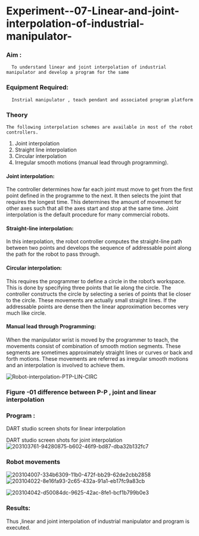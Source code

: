 # Experiment--07-Linear-and-joint-interpolation-of-industrial-manipulator-

### Aim :
      To understand linear and joint interpolation of industrial manipulator and develop a program for the same 
      
### Equipment Required: 
      Instrial manipulator , teach pendant and associated program platform 
      
### Theory 
    The following interpolation schemes are available in most of the robot controllers.
1. Joint interpolation
2. Straight line interpolation
3. Circular interpolation
4. Irregular smooth motions (manual lead through programming).
#### Joint interpolation: 
The controller determines how far each joint must move to get from the first point defined in the programme to the next. It then selects the joint that
requires the longest time. This determines the amount of movement for other axes such that all the axes start and stop at the same time. Joint interpolation is the default procedure for many commercial robots.

#### Straight-line interpolation: 
In this interpolation, the robot controller computes the straight-line path between two points and develops the sequence of addressable point along the path for the robot to pass through.

#### Circular interpolation: 
This requires the programmer to define a circle in the
robot’s workspace. This is done by specifying three points that lie along the circle. The controller constructs the circle by selecting a series of points that lie closer to the circle. These movements are actually small straight lines. If the addressable points are dense then the linear approximation becomes very much like circle.


#### Manual lead through Programming: 
When the manipulator wrist is moved by the programmer to teach, the movements consist of combination of smooth motion segments. These segments are sometimes approximately straight lines or curves or back and forth motions. These movements are referred as irregular smooth motions and an interpolation is involved to achieve them.




![Robot-interpolation-PTP-LIN-CIRC](https://user-images.githubusercontent.com/36288975/201615171-d0886aaa-8220-4b0c-8a1d-3d8a5c69c76a.png)

### Figure -01 difference between P-P , joint and linear interpolation 


### Program : 
DART studio screen shots for linear interpolation 



DART studio screen shots for joint interpolation 
![203103761-94280875-b602-46f9-bd87-dba32b132fc7](https://github.com/Nafeezkamal123/Experiment--07-Linear-and-joint-interpolation-of-industrial-manipulator-/assets/128898953/e49c63ee-ddc0-45fe-9a59-5b3258da9137)








### Robot movements 
![203104007-334b6309-11b0-472f-bb29-62de2cbb2858](https://github.com/Nafeezkamal123/Experiment--07-Linear-and-joint-interpolation-of-industrial-manipulator-/assets/128898953/98675818-b6de-4d6f-bdce-d313e383d26f)
![203104022-8e16fa93-2c65-432a-91a1-eb17fc9a83cb](https://github.com/Nafeezkamal123/Experiment--07-Linear-and-joint-interpolation-of-industrial-manipulator-/assets/128898953/38e15f01-ef72-4c94-b822-35a532ec52d5)


![203104042-d50084dc-9625-42ac-8fe1-bcf1b799b0e3](https://github.com/Nafeezkamal123/Experiment--07-Linear-and-joint-interpolation-of-industrial-manipulator-/assets/128898953/0790e319-29bb-4047-8bd2-211061fe18c0)












### Results:  
Thus ,linear and joint interpolation of industrial manipulator and program is executed.

